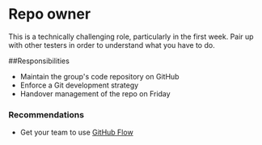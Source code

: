 # Repo owner

This is a technically challenging role, particularly in the first week. Pair up with other testers in order to understand what you have to do.

##Responsibilities

* Maintain the group's code repository on GitHub
* Enforce a Git development strategy
* Handover management of the repo on Friday

### Recommendations

* Get your team to use [GitHub Flow](http://scottchacon.com/2011/08/31/github-flow.html)